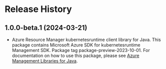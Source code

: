 # Release History

## 1.0.0-beta.1 (2024-03-21)

- Azure Resource Manager kubernetesruntime client library for Java. This package contains Microsoft Azure SDK for kubernetesruntime Management SDK.  Package tag package-preview-2023-10-01. For documentation on how to use this package, please see [Azure Management Libraries for Java](https://aka.ms/azsdk/java/mgmt).
